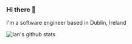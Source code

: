 ### Hi there 👋

I'm a software engineer based in Dublin, Ireland

![Ian's github stats](https://github-readme-stats.vercel.app/api?username=IanArb&theme=dracula&show_icons=true&count_private=true)

<!--
**IanArb/IanArb** is a ✨ _special_ ✨ repository because its `README.md` (this file) appears on your GitHub profile.

Here are some ideas to get you started:

- 🔭 I’m currently working on ...
- 🌱 I’m currently learning ...
- 👯 I’m looking to collaborate on ...
- 🤔 I’m looking for help with ...
- 💬 Ask me about ...
- 📫 How to reach me: ...
- 😄 Pronouns: ...
- ⚡ Fun fact: ...
-->
